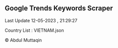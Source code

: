 

## Google Trends Keywords Scraper 
 
Last Update 12-05-2023 , 21:29:27

Country List :
VIETNAM.json



© Abdul Muttaqin 
